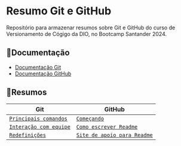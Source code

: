 
# Resumo Git e GitHub

Repositório para armazenar resumos sobre Git e GitHub do curso de Versionamento de Cógigo da DIO, no Bootcamp Santander 2024.

## 📑Documentação
- [Documentação Git](https://git-scm.com/docs)
- [Documentação GitHub](https://docs.github.com/pt)

## 📎Resumos

| Git | GitHub|
| ----- | ----- |
| [`Principais comandos`](https://git-scm.com/docs/git/pt_BR#_os_principais_comandos_porcelana) | [`Começando`](https://docs.github.com/pt/get-started) | 
| [`Interação com equipe`](https://git-scm.com/docs/git/pt_BR#_interagindo_com_os_outros) | [`Como escrever Readme`](https://docs.github.com/pt/get-started/writing-on-github/) | 
| [`Redefinições`](https://git-scm.com/docs/git/pt_BR#_redefina_restaure_e_reverta) | [`Site de apoio para Readme`](https://readme.so/pt/editor) | 